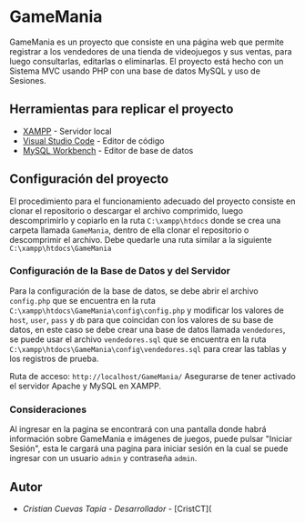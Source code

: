 # GameMania
GameMania es un proyecto que consiste en una página web que permite registrar a los vendedores de una tienda de videojuegos y sus ventas, para luego consultarlas, editarlas o eliminarlas. El proyecto está hecho con un Sistema MVC usando PHP con una base de datos MySQL y uso de Sesiones.
## Herramientas para replicar el proyecto
* [XAMPP](https://www.apachefriends.org/es/index.html) - Servidor local
* [Visual Studio Code](https://code.visualstudio.com/) - Editor de código
* [MySQL Workbench](https://www.mysql.com/products/workbench/) - Editor de base de datos
## Configuración del proyecto
El procedimiento para el funcionamiento adecuado del proyecto consiste en clonar el repositorio o descargar el archivo comprimido, luego descomprimirlo y copiarlo en la ruta ```C:\xampp\htdocs``` donde se crea una carpeta llamada ```GameMania```, dentro de ella clonar el repositorio o descomprimir el archivo. Debe quedarle una ruta similar a la siguiente ```C:\xampp\htdocs\GameMania```
### Configuración de la Base de Datos y del Servidor
Para la configuración de la base de datos, se debe abrir el archivo ```config.php``` que se encuentra en la ruta ```C:\xampp\htdocs\GameMania\config\config.php``` y modificar los valores de ```host```, ```user```, ```pass``` y ```db``` para que coincidan con los valores de su base de datos, en este caso se debe crear una base de datos llamada ```vendedores```, se puede usar el archivo ```vendedores.sql``` que se encuentra en la ruta ```C:\xampp\htdocs\GameMania\config\vendedores.sql``` para crear las tablas y los registros de prueba.

Ruta de acceso: ```http://localhost/GameMania/```
Asegurarse de tener activado el servidor Apache y MySQL en XAMPP.
### Consideraciones
Al ingresar en la pagina se encontrará con una pantalla donde habrá información sobre GameMania e imágenes de juegos, puede pulsar "Iniciar Sesión", esta le cargará una pagina para iniciar sesión en la cual se puede ingresar con un usuario ```admin``` y contraseña ```admin```.
## Autor
* *Cristian Cuevas Tapia* - *Desarrollador* - [CristCT](